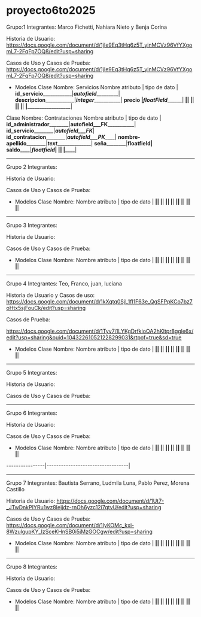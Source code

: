 # proyecto6to2025

Grupo:1
Integrantes: Marco Fichetti, Nahiara Nieto y Benja Corina

Historia de Usuario: https://docs.google.com/document/d/1jIe9Eq3tHq6z5T_yinMCVz96VfYXgomL7-2FqFp7OQ8/edit?usp=sharing

Casos de Uso  y Casos de Prueba: https://docs.google.com/document/d/1jIe9Eq3tHq6z5T_yinMCVz96VfYXgomL7-2FqFp7OQ8/edit?usp=sharing

* Modelos
Clase Nombre: Servicios
Nombre atributo | tipo de dato                     |
__id_servicio______________|___________autofield____________________|
__descripcion______________|___________integer______________________|
__precio ________|_________floatField_________________________|
________________|__________________________________|
________________|__________________________________|
________________|__________________________________|
________________|__________________________________|
________________|__________________________________|

Clase Nombre: Contrataciones
Nombre atributo | tipo de dato                     |
____id_administrador____________|______autofield___FK_________________|
____id_servicio____________|___________autofield___FK___________|
____id_contratacion____________|_______autofield___PK___________|
____nombre-apellido____________|_______text_____________________|
____seña____________|__________________floatfield________________|
____saldo__________|___________________floatfield_______________|
________________|__________________________________|
________________|__________________________________|





________________________________________________________________________________________________

Grupo 2
Integrantes:

Historia de Usuario:

Casos de Uso  y Casos de Prueba:

* Modelos
Clase Nombre:
Nombre atributo | tipo de dato                     |
________________|__________________________________|
________________|__________________________________|
________________|__________________________________|
________________|__________________________________|
________________|__________________________________|
________________|__________________________________|
________________|__________________________________|
________________|__________________________________|


________________________________________________________________________________________________

Grupo 3
Integrantes:

Historia de Usuario:

Casos de Uso  y Casos de Prueba:


* Modelos
Clase Nombre:
Nombre atributo | tipo de dato                     |
________________|__________________________________|
________________|__________________________________|
________________|__________________________________|
________________|__________________________________|
________________|__________________________________|
________________|__________________________________|
________________|__________________________________|
________________|__________________________________|



_______________________

Grupo 4
Integrantes: Teo, Franco, juan, luciana

Historia de Usuario y Casos de uso:
https://docs.google.com/document/d/1kXqtq0SjL1fl1F63e_QgSFPpKCo7bz7oHtx5sjFouCk/edit?usp=sharing

Casos de Prueba:

https://docs.google.com/document/d/1Tyv7i1LYKgDrfkioOA2hKltpr8ggle6x/edit?usp=sharing&ouid=104322610521228299031&rtpof=true&sd=true


* Modelos
Clase Nombre:
Nombre atributo | tipo de dato                     |
________________|__________________________________|
________________|__________________________________|
________________|__________________________________|
________________|__________________________________|
________________|__________________________________|
________________|__________________________________|
________________|__________________________________|
________________|__________________________________|



________________________________________________________________________________________________

Grupo 5
Integrantes:

Historia de Usuario:

Casos de Uso  y Casos de Prueba:


________________________________________________________________________________________________

Grupo 6
Integrantes:

Historia de Usuario:

Casos de Uso  y Casos de Prueba:


* Modelos
Clase Nombre:
Nombre atributo | tipo de dato                     |
________________|__________________________________|
________________|__________________________________|
________________|__________________________________|
________________|__________________________________|
________________|__________________________________|
________________|__________________________________|
________________|__________________________________|
________________|__________________________________|


----------------|----------------------------------|


________________________________________________________________________________________________

Grupo 7
Integrantes: Bautista Serrano, Ludmila Luna, Pablo Perez, Morena Castillo 

Historia de Usuario: https://docs.google.com/document/d/1Ut7-_JTwDnkPIYRu1wz8Iejjdz-rnOh6yzc12i7qtvU/edit?usp=sharing

Casos de Uso  y Casos de Prueba: https://docs.google.com/document/d/1lyKOMc_kxi-8WzulgupKY_lzSceKHnSB0i5jMzGOCgw/edit?usp=sharing


* Modelos
Clase Nombre:
Nombre atributo | tipo de dato                     |
________________|__________________________________|
________________|__________________________________|
________________|__________________________________|
________________|__________________________________|
________________|__________________________________|
________________|__________________________________|
________________|__________________________________|
________________|__________________________________|



________________________________________________________________________________________________

Grupo 8
Integrantes:

Historia de Usuario:

Casos de Uso  y Casos de Prueba:

* Modelos
Clase Nombre:
Nombre atributo | tipo de dato                     |
________________|__________________________________|
________________|__________________________________|
________________|__________________________________|
________________|__________________________________|
________________|__________________________________|
________________|__________________________________|
________________|__________________________________|
________________|__________________________________|


